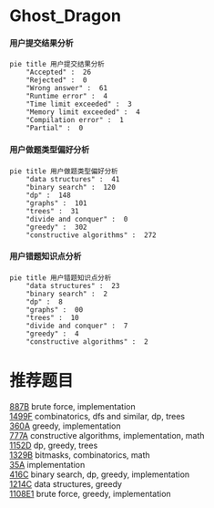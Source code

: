 # Ghost_Dragon

<!-- tabs:start -->



#### **用户提交结果分析**

```mermaid
pie title 用户提交结果分析
    "Accepted" :  26
    "Rejected" :  0
    "Wrong answer" :  61
    "Runtime error" :  4
    "Time limit exceeded" :  3
    "Memory limit exceeded" :  4
    "Compilation error" :  1
    "Partial" :  0
```

#### **用户做题类型偏好分析**

```mermaid
pie title 用户做题类型偏好分析
    "data structures" :  41
    "binary search" :  120
    "dp" :  148
    "graphs" :  101
    "trees" :  31
    "divide and conquer" :  0
    "greedy" :  302
    "constructive algorithms" :  272
```
#### **用户错题知识点分析**

```mermaid
pie title 用户错题知识点分析
    "data structures" :  23
    "binary search" :  2
    "dp" :  8
    "graphs" :  00
    "trees" :  10
    "divide and conquer" :  7
    "greedy" :  4
    "constructive algorithms" :  2
```



<!-- tabs:end -->
# 推荐题目
[887B](https://codeforces.com/contest/887/problem/B)		brute force,
                        implementation		  
[1499F](https://codeforces.com/contest/1499/problem/F)		combinatorics,
                        dfs and similar,
                        dp,
                        trees		  
[360A](https://codeforces.com/contest/360/problem/A)		greedy,
                        implementation		  
[777A](https://codeforces.com/contest/777/problem/A)		constructive algorithms,
                        implementation,
                        math		  
[1152D](https://codeforces.com/contest/1152/problem/D)		dp,
                        greedy,
                        trees		  
[1329B](https://codeforces.com/contest/1329/problem/B)		bitmasks,
                        combinatorics,
                        math		  
[35A](https://codeforces.com/contest/35/problem/A)		implementation		  
[416C](https://codeforces.com/contest/416/problem/C)		binary search,
                        dp,
                        greedy,
                        implementation		  
[1214C](https://codeforces.com/contest/1214/problem/C)		data structures,
                        greedy		  
[1108E1](https://codeforces.com/contest/1108E/problem/1)		brute force,
                        greedy,
                        implementation		  
